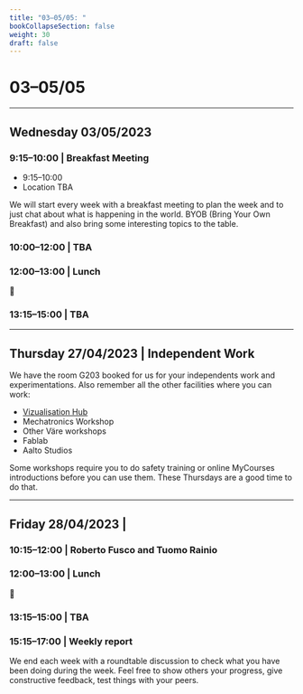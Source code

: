 ```yaml
---
title: "03–05/05: "
bookCollapseSection: false
weight: 30
draft: false
---
```


# 03–05/05

---

## Wednesday 03/05/2023

### 9:15–10:00 | Breakfast Meeting

- 9:15–10:00
- Location TBA

We will start every week with a breakfast meeting to plan the week and to just chat about what is happening in the world. BYOB (Bring Your Own Breakfast) and also bring some interesting topics to the table.

### 10:00–12:00 | TBA


### 12:00–13:00 | Lunch

🍜

### 13:15–15:00 | TBA

---

## Thursday 27/04/2023 | Independent Work

We have the room G203 booked for us for your independents work and experimentations. Also remember all the other facilities where you can work:

- [Vizualisation Hub](https://studios.aalto.fi/visualization-hub/)
- Mechatronics Workshop
- Other Väre workshops
- Fablab
- Aalto Studios

Some workshops require you to do safety training or online MyCourses introductions before you can use them. These Thursdays are a good time to do that.

--- 

## Friday 28/04/2023  | 

### 10:15–12:00 | Roberto Fusco and Tuomo Rainio

### 12:00–13:00 | Lunch

🍜

### 13:15–15:00 | TBA


### 15:15–17:00 | Weekly report

We end each week with a roundtable discussion to check what you have been doing during the week. Feel free to show others your progress, give constructive feedback, test things with your peers.
